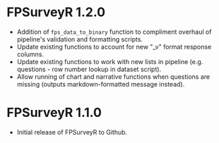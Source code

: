 # FPSurveyR 1.2.0

* Addition of `fps_data_to_binary` function to compliment overhaul of pipeline's validation and formatting scripts.
* Update existing functions to account for new "_v" format response columns.
* Update existing functions to work with new lists in pipeline (e.g. questions - row number lookup in dataset script).
* Allow running of chart and narrative functions when questions are missing (outputs markdown-formatted message instead).

# FPSurveyR 1.1.0

* Initial release of FPSurveyR to Github.
